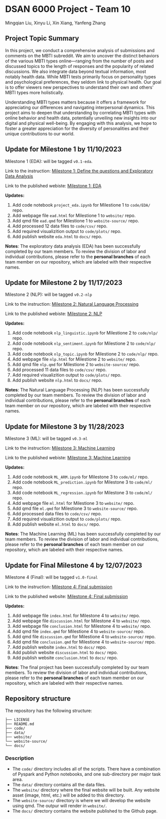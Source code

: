 # DSAN 6000 Project - Team 10

Mingqian Liu, Xinyu Li, Xin Xiang, Yanfeng Zhang

## Project Topic Summary

In this project, we conduct a comprehensive analysis of submissions and comments on the MBTI subreddit. We aim to uncover the distinct behaviors of the various MBTI types online—ranging from the number of posts and discussed topics to the length of responses and the popularity of related discussions. We also integrate data beyond textual information, most notably health data. While MBTI tests primarily focus on personality types and psychological preferences, they seldom link to physical health. Our goal is to offer viewers new perspectives to understand their own and others’ MBTI types more holistically.

Understanding MBTI types matters because it offers a framework for appreciating our differences and navigating interpersonal dynamics. This project aims to deepen that understanding by correlating MBTI types with online behavior and health data, potentially unveiling new insights into our digital and physical well-being. By engaging with this analysis, we hope to foster a greater appreciation for the diversity of personalities and their unique contributions to our world.

## Update for Milestone 1 by 11/10/2023

Milestone 1 (EDA): will be tagged `v0.1-eda`. 

Link to the instruction: [Milestone 1: Define the questions and Exploratory Data Analysis](https://gu-dsan.github.io/6000-fall-2023/project/eda.html) 

Link to the published webiste: [Milestone 1: EDA](https://gu-dsan6000.github.io/fall-2023-reddit-project-team-10/eda.html)

**Updates:**
1. Add code notebook `project_eda.ipynb` for Milestione 1 to `code/EDA/` repo.
2. Add webpage file `ead.html` for  Milestione 1 to `website/` repo.
3. Add qmd file `ead.qmd` for Milestione 1 to `website-source/` repo.
4. Add processed 12 data files to `code/csv/` repo.
5. Add required visualizition output to `code/plots/` repo.
6. Add publish website `eda.html` to `docs/` repo.

**Notes**:
The exploratory data analysis (EDA) has been successfully completed by our team members. To review the division of labor and individual contributions, please refer to the **personal branches** of each team member on our repository, which are labeled with their respective names.

## Update for Milestone 2 by 11/17/2023

Milestone 2 (NLP): will be tagged `v0.2-nlp`

Link to the instruction: [Milestone 2: Natural Language Processing](https://gu-dsan.github.io/6000-fall-2023/project/nlp.html)

Link to the published webiste: [Milestone 2: NLP](https://gu-dsan6000.github.io/fall-2023-reddit-project-team-10/nlp.html)

**Updates:**
1. Add code notebook `nlp_linguistic.ipynb` for Milestione 2 to `code/nlp/` repo.
2. Add code notebook `nlp_sentiment.ipynb` for Milestione 2 to `code/nlp/` repo.
3. Add code notebook `nlp_topic.ipynb` for Milestione 2 to `code/nlp/` repo.
4. Add webpage file `nlp.html` for  Milestione 2 to `website/` repo.
5. Add qmd file `nlp.qmd` for Milestione 2 to `website-source/` repo.
6. Add processed 11 data files to `code/csv/` repo.
7. Add required visualizition output to `code/plots/` repo.
8. Add publish website `nlp.html` to `docs/` repo.

**Notes**:
The Natural Language Processing (NLP) has been successfully completed by our team members. To review the division of labor and individual contributions, please refer to the **personal branches** of each team member on our repository, which are labeled with their respective names.

## Update for Milestone 3 by 11/28/2023

Milestone 3 (ML): will be tagged `v0.3-ml`

Link to the instruction: [Milestone 3: Machine Learning](https://gu-dsan.github.io/6000-fall-2023/project/ml.html)

Link to the published webiste: [Milestone 3: Machine Learning](https://gu-dsan6000.github.io/fall-2023-reddit-project-team-10/ml.html)

**Updates:**
1. Add code notebook `ML_ARM.ipynb` for Milestone 3 to `code/ml/` repo.
2. Add code notebook `ML_prediction.ipynb` for Milestone 3 to `code/ml/` repo.
3. Add code notebook `ML_regression.ipynb` for Milestone 3 to `code/ml/` repo.
4. Add webpage file `ml.html` for  Milestione 3 to `website/` repo.
5. Add qmd file `ml.qmd` for Milestione 3 to `website-source/` repo.
6. Add processed data files to `code/csv/` repo.
7. Add required visualizition output to `code/plots/` repo.
8. Add publish website `ml.html` to `docs/` repo.

**Notes**:
The Machine Learning (ML) has been successfully completed by our team members. To review the division of labor and individual contributions, please refer to the **personal branches** of each team member on our repository, which are labeled with their respective names.

## Update for Final Milestone 4 by 12/07/2023

Milestone 4 (Final): will be tagged `v1.0-final`

Link to the instruction: [Milestone 4: Final submission](https://gu-dsan.github.io/6000-fall-2023/project/final.html)

Link to the published website: [Milestone 4: Final submission](https://gu-dsan6000.github.io/fall-2023-reddit-project-team-10/)

**Updates:**
1. Add webpage file `index.html` for Milestone 4 to `website/` repo.
2. Add webpage file `discussion.html` for Milestone 4 to `website/` repo.
3. Add webpage file `conclusion.html` for Milestone 4 to `website/` repo.
4. Add qmd file `index.qmd` for Milestione 4 to `website-source/` repo.
5. Add qmd file `discussion.qmd` for Milestione 4 to `website-source/` repo.
6. Add qmd file `conclusion.qmd` for Milestione 4 to `website-source/` repo.
7. Add publish website `index.html` to `docs/` repo.
8. Add publish website `discussion.html` to `docs/` repo.
9. Add publish website `conclusion.html` to `docs/` repo.

**Notes**:
The final project has been successfully completed by our team members. To review the division of labor and individual contributions, please refer to the **personal branches** of each team member on our repository, which are labeled with their respective names.

## Repository structure

The repository has the following structure:

```.
├── LICENSE
├── README.md
├── code/
├── data/
├── website/
└── website-source/
└── docs/
```
### Description

* The `code/` directory includes all of the scripts. There have a combination of Pyspark and Python notebooks, and one sub-directory per major task area.
* The `data/` directory contains all the data files.
* The `website/` directory where the final website will be built. Any website asset (image, html, etc.) will be added to this directory. 
* The `website-source/` directory is where we will develop the website using qmd. The outpur will render in `website/`.
* The `docs/` directory contains the website published to the Github page.
